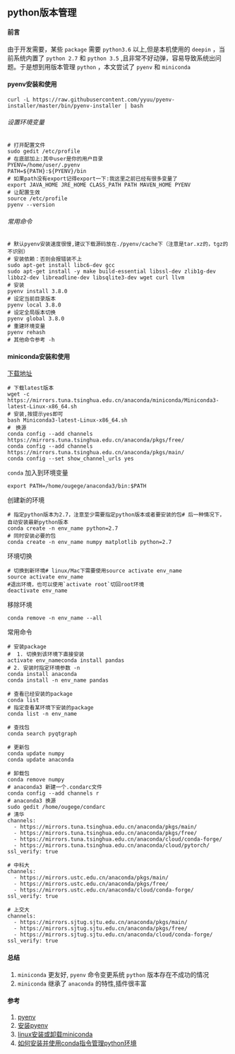 ## python版本管理

#### 前言
由于开发需要，某些 `package` 需要 `python3.6` 以上,但是本机使用的 `deepin` ，当前系统内置了 `python 2.7` 和 `python 3.5` ,且非常不好动弹，容易导致系统出问题。于是想到用版本管理 `python` ，本文尝试了 `pyenv` 和 `miniconda`

#### pyenv安装和使用
```SHELL
curl -L https://raw.githubusercontent.com/yyuu/pyenv-installer/master/bin/pyenv-installer | bash 

```

###### 设置环境变量
```SHELL
# 打开配置文件
sudo gedit /etc/profile
# 在底部加上:其中user是你的用户目录
PYENV=/home/user/.pyenv
PATH=${PATH}:${PYENV}/bin
# 如果path没有export记得export一下:我这里之前已经有很多变量了
export JAVA_HOME JRE_HOME CLASS_PATH PATH MAVEN_HOME PYENV
# 让配置生效
source /etc/profile
pyenv --version
```

###### 常用命令
```SHELL
# 默认pyenv安装速度很慢,建议下载源码放在./pyenv/cache下（注意是tar.xz的，tgz的不识别）
# 安装依赖：否则会报错装不上
sudo apt-get install libc6-dev gcc
sudo apt-get install -y make build-essential libssl-dev zlib1g-dev libbz2-dev libreadline-dev libsqlite3-dev wget curl llvm
# 安装
pyenv install 3.8.0
# 设定当前目录版本
pyenv local 3.8.0
# 设定全局版本切换
pyenv global 3.8.0
# 重建环境变量
pyenv rehash
# 其他命令参考 -h
```

#### miniconda安装和使用
[下载地址](https://mirrors.tuna.tsinghua.edu.cn/anaconda/miniconda/ '下载地址')

```SHELL
# 下载latest版本
wget -c https://mirrors.tuna.tsinghua.edu.cn/anaconda/miniconda/Miniconda3-latest-Linux-x86_64.sh
# 安装,按提示yes即可
bash Miniconda3-latest-Linux-x86_64.sh
#　换源
conda config --add channels https://mirrors.tuna.tsinghua.edu.cn/anaconda/pkgs/free/
conda config --add channels https://mirrors.tuna.tsinghua.edu.cn/anaconda/pkgs/main/
conda config --set show_channel_urls yes
```

`conda` 加入到环境变量
```SHELL
export PATH=/home/ougege/anaconda3/bin:$PATH
```

创建新的环境

```SHELL
# 指定python版本为2.7，注意至少需要指定python版本或者要安装的包# 后一种情况下，自动安装最新python版本
conda create -n env_name python=2.7
# 同时安装必要的包
conda create -n env_name numpy matplotlib python=2.7
```

环境切换
```SHELL
# 切换到新环境# linux/Mac下需要使用source activate env_name
source activate env_name
#退出环境，也可以使用`activate root`切回root环境
deactivate env_name
```

移除环境
```SHELL
conda remove -n env_name --all
```

常用命令
```SHELL
# 安装package
#  1. 切换到该环境下直接安装
activate env_nameconda install pandas
# 2. 安装时指定环境参数 -n
conda install anaconda
conda install -n env_name pandas

# 查看已经安装的package
conda list
# 指定查看某环境下安装的package
conda list -n env_name

# 查找包
conda search pyqtgraph

# 更新包
conda update numpy
conda update anaconda

# 卸载包
conda remove numpy
# anaconda3 新建一个.condarc文件
conda config --add channels r
# anaconda3 换源
sudo gedit /home/ougege/condarc
# 清华
channels:
  - https://mirrors.tuna.tsinghua.edu.cn/anaconda/pkgs/main/
  - https://mirrors.tuna.tsinghua.edu.cn/anaconda/pkgs/free/
  - https://mirrors.tuna.tsinghua.edu.cn/anaconda/cloud/conda-forge/
  - https://mirrors.tuna.tsinghua.edu.cn/anaconda/cloud/pytorch/
ssl_verify: true

# 中科大
channels:
  - https://mirrors.ustc.edu.cn/anaconda/pkgs/main/
  - https://mirrors.ustc.edu.cn/anaconda/pkgs/free/
  - https://mirrors.ustc.edu.cn/anaconda/cloud/conda-forge/
ssl_verify: true

# 上交大
channels:
  - https://mirrors.sjtug.sjtu.edu.cn/anaconda/pkgs/main/
  - https://mirrors.sjtug.sjtu.edu.cn/anaconda/pkgs/free/
  - https://mirrors.sjtug.sjtu.edu.cn/anaconda/cloud/conda-forge/
ssl_verify: true
```


#### 总结
1. `miniconda` 更友好, `pyenv` 命令变更系统 `python` 版本存在不成功的情况
1. `miniconda` 继承了 `anaconda` 的特性,插件很丰富

#### 参考
1. [pyenv](https://github.com/pyenv/pyenv 'pyenv')
1. [安装pyenv](https://www.cnblogs.com/ttkl/p/10778857.html '安装pyenv')
1. [linux安装或卸载miniconda](https://www.jianshu.com/p/fab0068a32b4 'linux安装或卸载miniconda')
1. [如何安装并使用conda指令管理python环境](https://www.jb51.net/article/165067.htm '如何安装并使用conda指令管理python环境')